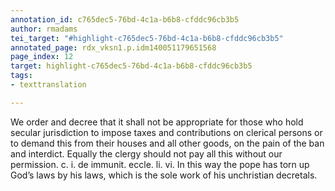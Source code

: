 ```yaml
---
annotation_id: c765dec5-76bd-4c1a-b6b8-cfddc96cb3b5
author: rmadams
tei_target: "#highlight-c765dec5-76bd-4c1a-b6b8-cfddc96cb3b5"
annotated_page: rdx_vksn1.p.idm140051179651568
page_index: 12
target: highlight-c765dec5-76bd-4c1a-b6b8-cfddc96cb3b5
tags:
- texttranslation

---
```

We order and decree that it shall not be appropriate for those who hold secular jurisdiction to impose taxes and contributions on clerical persons or to demand this from their houses and all other goods, on the pain of the ban and interdict. Equally the clergy should not pay all this without our permission. c. i. de immunit. eccle. li. vi. In this way the pope has torn up God’s laws by his laws, which is the sole work of his unchristian decretals.
